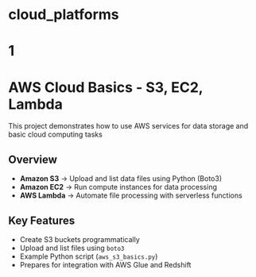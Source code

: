 # cloud_platforms

# 1

#  AWS Cloud Basics - S3, EC2, Lambda

This project demonstrates how to use AWS services for data storage and basic cloud computing tasks

##  Overview
- **Amazon S3** → Upload and list data files using Python (Boto3)
- **Amazon EC2** → Run compute instances for data processing
- **AWS Lambda** → Automate file processing with serverless functions

##  Key Features
- Create S3 buckets programmatically  
- Upload and list files using `boto3`  
- Example Python script (`aws_s3_basics.py`)  
- Prepares for integration with AWS Glue and Redshift

